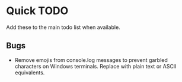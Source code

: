 # Quick TODO
Add these to the main todo list when available.

## Bugs
- Remove emojis from console.log messages to prevent garbled characters on Windows terminals. Replace with plain text or ASCII equivalents.
